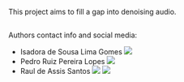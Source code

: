 This project aims to fill a gap into denoising audio.

##
Authors contact info and social media:

- Isadora de Sousa Lima Gomes   <a href="https://www.linkedin.com/in/isadora-de-souza-lima-gomes-65aba6257" target="_blank"> <img src="https://img.shields.io/badge/LinkedIn-0077B5?style=for-the-badge&logo=linkedin&logoColor=white"></a> 
- Pedro Ruiz Pereira Lopes     <a href="https://br.linkedin.com/in/pedro-ruiz-pereira-lopes" target="_blank"> <img src="https://img.shields.io/badge/LinkedIn-0077B5?style=for-the-badge&logo=linkedin&logoColor=white"></a> 
- Raul de Assis Santos         <a href="https://br.linkedin.com/in/raul-santos-a53953272" target="_blank"> <img src="https://img.shields.io/badge/LinkedIn-0077B5?style=for-the-badge&logo=linkedin&logoColor=white"></a> <a href="mailto:raulsantos13@usp.br" target="_blanck"> <img src="https://img.shields.io/badge/Gmail-D14836?style=for-the-badge&logo=gmail&logoColor=white">

##